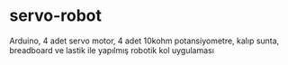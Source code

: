 # servo-robot
Arduino, 4 adet servo motor, 4 adet 10kohm potansiyometre, kalıp sunta, breadboard ve lastik ile yapılmış robotik kol uygulaması
